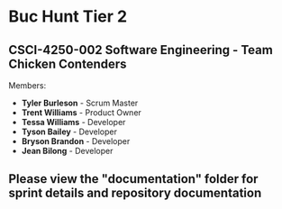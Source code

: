 # Buc Hunt Tier 2
## CSCI-4250-002 Software Engineering - Team Chicken Contenders

Members:
* **Tyler Burleson** - Scrum Master
* **Trent Williams** - Product Owner
* **Tessa Williams** - Developer
* **Tyson Bailey** - Developer
* **Bryson Brandon** - Developer
* **Jean Bilong** - Developer

## Please view the "documentation" folder for sprint details and repository documentation
